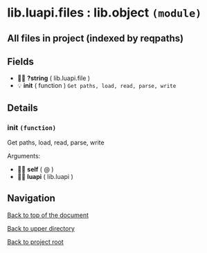 # lib.luapi.files : lib.object `(module)`

## All files in project (indexed by reqpaths)

## Fields

- 👨‍👦 **?string** ( lib.luapi.file )
- 💡 **init** ( function )
	`Get paths, load, read, parse, write`

## Details

### init `(function)`

Get paths, load, read, parse, write

Arguments:

- 👨‍👦 **self** ( @ )
- 👨‍👦 **luapi** ( lib.luapi )

## Navigation

[Back to top of the document](#libluapifiles--libobject-module)

[Back to upper directory](..)

[Back to project root](/../..)
